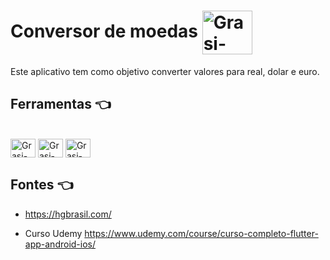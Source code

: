 # Conversor de moedas <img align="center" alt="Grasi-Flutter" height="70" width="80" src="https://media.giphy.com/media/lMtPsOvMRgdavcHjbU/giphy.gif">

Este aplicativo tem como objetivo converter valores para real, dolar e euro.


## Ferramentas :point_left:
<div style="display: inline_block"><br>
  <img align="center" alt="Grasi-Flutter" height="30" width="40" src="https://cdn.jsdelivr.net/gh/devicons/devicon/icons/flutter/flutter-plain.svg">
  <img align="center" alt="Grasi-Dart" height="30" width="40" src="https://cdn.jsdelivr.net/gh/devicons/devicon/icons/dart/dart-original.svg">
  <img align="center" alt="Grasi-Pythont" height="30" width="40" src="https://cdn.jsdelivr.net/gh/devicons/devicon/icons/vscode/vscode-original.svg">
  
</div>

## Fontes :point_left:

- https://hgbrasil.com/

- Curso Udemy https://www.udemy.com/course/curso-completo-flutter-app-android-ios/

